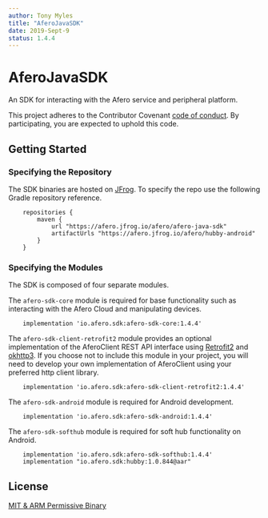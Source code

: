 ```yaml
---
author: Tony Myles
title: "AferoJavaSDK"
date: 2019-Sept-9
status: 1.4.4
---
```


# AferoJavaSDK

An SDK for interacting with the Afero service and peripheral platform.

This project adheres to the Contributor Covenant [code of conduct](CODE_OF_CONDUCT.md).
By participating, you are expected to uphold this code.

## Getting Started
### Specifying the Repository

The SDK binaries are hosted on [JFrog](https://www.jfrog.com/artifactory/). To specify the repo use the following Gradle repository reference.

```Gradle
    repositories {
        maven {
            url "https://afero.jfrog.io/afero/afero-java-sdk"
            artifactUrls "https://afero.jfrog.io/afero/hubby-android"
        }
    }
```

### Specifying the Modules

The SDK is composed of four separate modules.

The `afero-sdk-core` module is required for base functionality such as interacting with the Afero Cloud and manipulating devices.
```Gradle
    implementation 'io.afero.sdk:afero-sdk-core:1.4.4'
```

The `afero-sdk-client-retrofit2` module provides an optional implementation of the AferoClient REST API interface using [Retrofit2](http://square.github.io/retrofit/) and [okhttp3](http://square.github.io/okhttp/). If you choose not to include this module in your project, you will need to develop your own implementation of AferoClient using your preferred http client library.

```Gradle
    implementation 'io.afero.sdk:afero-sdk-client-retrofit2:1.4.4'
```

The `afero-sdk-android` module is required for Android development.
```Gradle
    implementation 'io.afero.sdk:afero-sdk-android:1.4.4'
```

The `afero-sdk-softhub` module is required for soft hub functionality on Android.
```Gradle
    implementation 'io.afero.sdk:afero-sdk-softhub:1.4.4'
    implementation "io.afero.sdk:hubby:1.0.844@aar"
```

## License

[MIT & ARM Permissive Binary](LICENSE)
